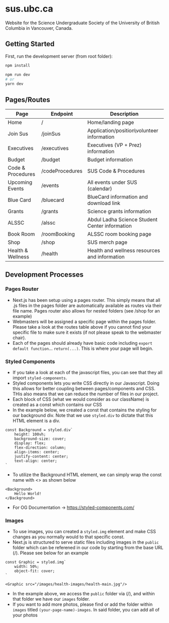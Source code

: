 # sus.ubc.ca
Website for the Science Undergraduate Society of the University of British Columbia in Vancouver, Canada.

## Getting Started

First, run the development server (from root folder):

```bash
npm install

npm run dev
# or
yarn dev
```

## Pages/Routes

| Page | Endpoint | Description |
| --------- | -------|------|
| Home  | /  | Home/landing page |
| Join Sus | /joinSus | Application/position\volunteer information |
| Executives | /executives | Executives (VP + Prez) information | 
| Budget | /budget | Budget information |
| Code & Procedures | /codeProcedures | SUS Code & Procedures |
| Upcoming Events | /events | All events under SUS (calendar) |
| Blue Card | /bluecard | BlueCard information and download link |
| Grants | /grants | Science grants information |
| ALSSC | /alssc | Abdul Ladha Science Student Center information |
| Book Room | /roomBooking | ALSSC room booking page |
| Shop | /shop | SUS merch page |
| Health & Wellness | /health | Health and wellness resources and information |

## Development Processes

### Pages Router
- Next.js has been setup using a pages router. This simply means that all .js files in the pages folder are automatically available as routes via their file name. Pages router also allows for nested folders (see /shop for an example)
- Webmasters will be assigned a specific page within the pages folder. Please take a look at the routes table above if you cannot find your specific file to make sure it exists (if not please speak to the webmaster chair).
- Each of the pages should already have basic code including `export default function`... `return(...)`. This is where your page will begin.

### Styled Components 
- If you take a look at each of the javascript files, you can see that they all import `styled-components`.
- Styled components lets you write CSS directly in our Javascript. Doing this allows for better coupling between pages/components and CSS. THis also means that we can reduce the number of files in our project.
- Each block of CSS (what we would consider as our className) is created as a const which contains our CSS
- In the example below, we created a const that contains the styling for our background div. Note that we use `styled.div` to dictate that this HTML element is a div.
```
const Background = styled.div`
    height: 100vh;
    background-size: cover;
    display: flex;
    flex-direction: column;
    align-items: center;
    justify-content: center;
    text-align: center;
`
```
- To utilize the Background HTML element, we can simply wrap the const name with <> as shown below
```
<Background>
    Hello World!
</Background>
```
- For OG Documentation -> https://styled-components.com/

### Images
- To use images, you can created a `styled.img` element and make CSS changes as you normally would to that specific const.
- Next.js is structured to serve static files including images in the `public` folder which can be referened in our code by starting from the base URL (/). Please see below for an example
```
const Graphic = styled.img`
    width: 50%;
    object-fit: cover;
`

<Graphic src="/images/health-images/health-main.jpg"/>
```
- In the example above, we access the `public` folder via (/), and within that folder we have our `images` folder.
- If you want to add more photos, please find or add the folder within `images` titled `(your-page-name)-images`. In said folder, you can add all of your photos
